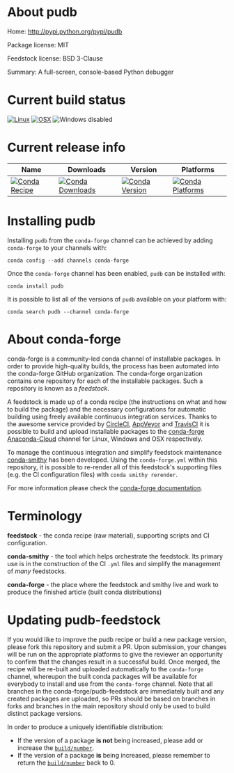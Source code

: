About pudb
==========

Home: http://pypi.python.org/pypi/pudb

Package license: MIT

Feedstock license: BSD 3-Clause

Summary: A full-screen, console-based Python debugger



Current build status
====================

[![Linux](https://img.shields.io/circleci/project/github/conda-forge/pudb-feedstock/master.svg?label=Linux)](https://circleci.com/gh/conda-forge/pudb-feedstock)
[![OSX](https://img.shields.io/travis/conda-forge/pudb-feedstock/master.svg?label=macOS)](https://travis-ci.org/conda-forge/pudb-feedstock)
![Windows disabled](https://img.shields.io/badge/Windows-disabled-lightgrey.svg)

Current release info
====================

| Name | Downloads | Version | Platforms |
| --- | --- | --- | --- |
| [![Conda Recipe](https://img.shields.io/badge/recipe-pudb-green.svg)](https://anaconda.org/conda-forge/pudb) | [![Conda Downloads](https://img.shields.io/conda/dn/conda-forge/pudb.svg)](https://anaconda.org/conda-forge/pudb) | [![Conda Version](https://img.shields.io/conda/vn/conda-forge/pudb.svg)](https://anaconda.org/conda-forge/pudb) | [![Conda Platforms](https://img.shields.io/conda/pn/conda-forge/pudb.svg)](https://anaconda.org/conda-forge/pudb) |

Installing pudb
===============

Installing `pudb` from the `conda-forge` channel can be achieved by adding `conda-forge` to your channels with:

```
conda config --add channels conda-forge
```

Once the `conda-forge` channel has been enabled, `pudb` can be installed with:

```
conda install pudb
```

It is possible to list all of the versions of `pudb` available on your platform with:

```
conda search pudb --channel conda-forge
```


About conda-forge
=================

conda-forge is a community-led conda channel of installable packages.
In order to provide high-quality builds, the process has been automated into the
conda-forge GitHub organization. The conda-forge organization contains one repository
for each of the installable packages. Such a repository is known as a *feedstock*.

A feedstock is made up of a conda recipe (the instructions on what and how to build
the package) and the necessary configurations for automatic building using freely
available continuous integration services. Thanks to the awesome service provided by
[CircleCI](https://circleci.com/), [AppVeyor](https://www.appveyor.com/)
and [TravisCI](https://travis-ci.org/) it is possible to build and upload installable
packages to the [conda-forge](https://anaconda.org/conda-forge)
[Anaconda-Cloud](https://anaconda.org/) channel for Linux, Windows and OSX respectively.

To manage the continuous integration and simplify feedstock maintenance
[conda-smithy](https://github.com/conda-forge/conda-smithy) has been developed.
Using the ``conda-forge.yml`` within this repository, it is possible to re-render all of
this feedstock's supporting files (e.g. the CI configuration files) with ``conda smithy rerender``.

For more information please check the [conda-forge documentation](https://conda-forge.org/docs/).

Terminology
===========

**feedstock** - the conda recipe (raw material), supporting scripts and CI configuration.

**conda-smithy** - the tool which helps orchestrate the feedstock.
                   Its primary use is in the construction of the CI ``.yml`` files
                   and simplify the management of *many* feedstocks.

**conda-forge** - the place where the feedstock and smithy live and work to
                  produce the finished article (built conda distributions)


Updating pudb-feedstock
=======================

If you would like to improve the pudb recipe or build a new
package version, please fork this repository and submit a PR. Upon submission,
your changes will be run on the appropriate platforms to give the reviewer an
opportunity to confirm that the changes result in a successful build. Once
merged, the recipe will be re-built and uploaded automatically to the
`conda-forge` channel, whereupon the built conda packages will be available for
everybody to install and use from the `conda-forge` channel.
Note that all branches in the conda-forge/pudb-feedstock are
immediately built and any created packages are uploaded, so PRs should be based
on branches in forks and branches in the main repository should only be used to
build distinct package versions.

In order to produce a uniquely identifiable distribution:
 * If the version of a package **is not** being increased, please add or increase
   the [``build/number``](https://conda.io/docs/user-guide/tasks/build-packages/define-metadata.html#build-number-and-string).
 * If the version of a package **is** being increased, please remember to return
   the [``build/number``](https://conda.io/docs/user-guide/tasks/build-packages/define-metadata.html#build-number-and-string)
   back to 0.
